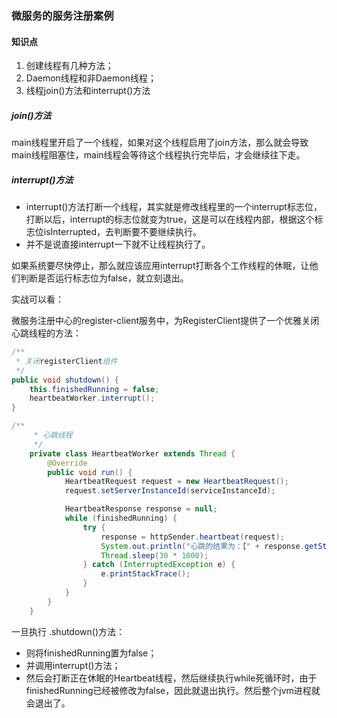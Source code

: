 ### 微服务的服务注册案例

#### 知识点

1. 创建线程有几种方法；
2. Daemon线程和非Daemon线程；
3. 线程join()方法和interrupt()方法

##### join()方法

main线程里开启了一个线程，如果对这个线程启用了join方法，那么就会导致main线程阻塞住，main线程会等待这个线程执行完毕后，才会继续往下走。

##### interrupt()方法

- interrupt()方法打断一个线程，其实就是修改线程里的一个interrupt标志位，打断以后，interrupt的标志位就变为true，这是可以在线程内部，根据这个标志位isInterrupted，去判断要不要继续执行。
- 并不是说直接interrupt一下就不让线程执行了。

如果系统要尽快停止，那么就应该应用interrupt打断各个工作线程的休眠，让他们判断是否运行标志位为false，就立刻退出。

实战可以看：

微服务注册中心的register-client服务中，为RegisterClient提供了一个优雅关闭心跳线程的方法：

```java
/**
 * 关闭registerClient组件
 */
public void shutdown() {
    this.finishedRunning = false;
    heartbeatWorker.interrupt();
}

/**
     * 心跳线程
     */
    private class HeartbeatWorker extends Thread {
        @Override
        public void run() {
            HeartbeatRequest request = new HeartbeatRequest();
            request.setServerInstanceId(serviceInstanceId);

            HeartbeatResponse response = null;
            while (finishedRunning) {
                try {
                    response = httpSender.heartbeat(request);
                    System.out.println("心跳的结果为：【" + response.getStatus() + "】......");
                    Thread.sleep(30 * 1000);
                } catch (InterruptedException e) {
                    e.printStackTrace();
                }
            }
        }
    }
```

一旦执行 .shutdown()方法：

- 则将finishedRunning置为false；
- 并调用interrupt()方法；
- 然后会打断正在休眠的Heartbeat线程，然后继续执行while死循环时，由于finishedRunning已经被修改为false，因此就退出执行。然后整个jvm进程就会退出了。

